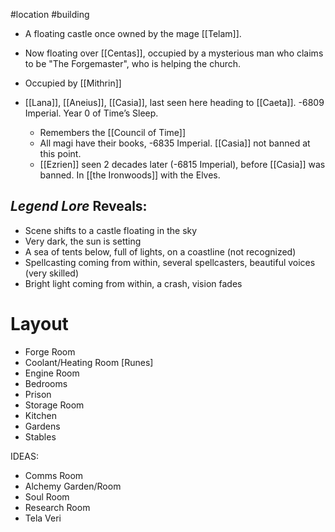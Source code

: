 #location #building 

- A floating castle once owned by the mage [[Telam]].
- Now floating over [[Centas]], occupied by a mysterious man who claims to be "The Forgemaster", who is helping the church.
- Occupied by [[Mithrin]]

- [[Lana]], [[Aneius]], [[Casia]], last seen here heading to [[Caeta]]. -6809 Imperial. Year 0 of Time’s Sleep.
	- Remembers the [[Council of Time]]
	- All magi have their books, -6835 Imperial. [[Casia]] not banned at this point.
	- [[Ezrien]] seen 2 decades later (-6815 Imperial), before [[Casia]] was banned. In [[the Ironwoods]] with the Elves.
## *Legend Lore* Reveals:
- Scene shifts to a castle floating in the sky
- Very dark, the sun is setting
- A sea of tents below, full of lights, on a coastline (not recognized)
- Spellcasting coming from within, several spellcasters, beautiful voices (very skilled)
- Bright light coming from within, a crash, vision fades
# Layout
- Forge Room
- Coolant/Heating Room [Runes]
- Engine Room
- Bedrooms
- Prison
- Storage Room
- Kitchen
- Gardens
- Stables

IDEAS:
- Comms Room
- Alchemy Garden/Room
- Soul Room
- Research Room
- Tela Veri